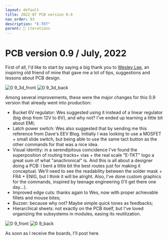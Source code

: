 ```yaml
---
layout: default
title: 2022-07 PCB version 0.9
nav_order: 93
description: "E-TKT"
parent: 🧬 iterations
---
```


# **PCB version 0.9** / July, 2022

First of all, I'd like to start by saying a big thank you to [Wesley Lee](https://github.com/wes06), an inspiring old friend of mine that gave me a lot of tips, suggestions and lessons about PCB design.

![0 9_3d_front](https://user-images.githubusercontent.com/15098003/190516138-f19466c5-48a9-4682-b4de-739202340629.png)
![0 9_3d_back](https://user-images.githubusercontent.com/15098003/190516095-a289d03f-a9be-43c6-b427-b986552f53f9.png)

Among several improvements, these were the major changes for this 0.9 version that already went into production:

- Bucket 6V regulator: Wes suggested using it instead of a linear regulator (big drop from 12V to 6V), and why not? I've ended up learning a little bit about EMI;
- Latch power switch: Wes also suggested that by sending me this reference from Dave's EEV Blog. Initially I was looking to use a MOSFET + small slide switch, but being able to use the same tact button as the other commands for that was a nice idea.
- Visual identity: in a serendipitous coincidence I've found the superposition of routing tracks+ vias + the real scale "E-TKT" logo a great sum of what "anachronical" is. And this is all about a designer doing a PCB: I bent a little bit the best routes just for making it conceptual. We'll need to see the readability between the solder mask + FR4 + ENIG, but I think it will be alright. Also, I've done custom graphics for the commands, inspired by teenage engineering (I'll get there one day...).
- Improved edge cuts: thanks again to Wes, now with proper achievable fillets and mouse bites;
- Buzzer: because why not? Maybe simple quick tones as feedbacks;
- Hierarchical sheets: not exactly on the PCB itself, but I've loved organizing the subsystems in modules, easing its reutilization.

![0 9_front](https://user-images.githubusercontent.com/15098003/190516169-8763b84c-aac9-486b-b047-f912d9e095b8.png)
![0 9_back](https://user-images.githubusercontent.com/15098003/190516176-ade8f440-ec77-4912-916a-c3aa28cc1d03.png)


As soon as I receive the boards, I'll post here.
